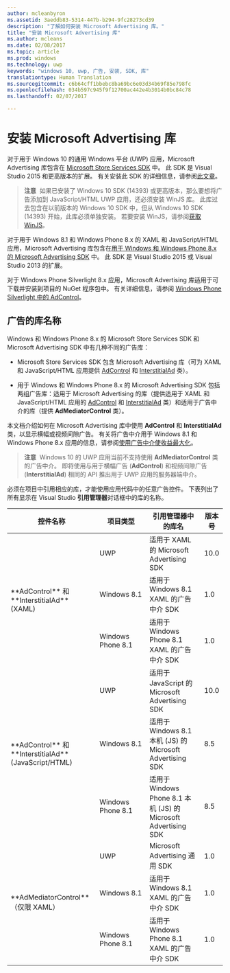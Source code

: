```yaml
---
author: mcleanbyron
ms.assetid: 3aeddb83-5314-447b-b294-9fc28273cd39
description: "了解如何安装 Microsoft Advertising 库。"
title: "安装 Microsoft Advertising 库"
ms.author: mcleans
ms.date: 02/08/2017
ms.topic: article
ms.prod: windows
ms.technology: uwp
keywords: "windows 10, uwp, 广告, 安装, SDK, 库"
translationtype: Human Translation
ms.sourcegitcommit: c6b64cff1bbebc8ba69bc6e03d34b69f85e798fc
ms.openlocfilehash: 034b597c945f9f12700ac442e4b3014b0bc84c78
ms.lasthandoff: 02/07/2017

---
```


# <a name="install-the-microsoft-advertising-libraries"></a>安装 Microsoft Advertising 库




对于用于 Windows 10 的通用 Windows 平台 (UWP) 应用，Microsoft Advertising 库包含在 [Microsoft Store Services SDK](http://aka.ms/store-em-sdk) 中。 此 SDK 是 Visual Studio 2015 和更高版本的扩展。 有关安装此 SDK 的详细信息，请参阅[此文章](microsoft-store-services-sdk.md)。

> **注意**&nbsp;&nbsp;如果已安装了 Windows 10 SDK (14393) 或更高版本，那么要想将广告添加到 JavaScript/HTML UWP 应用，还必须安装 WinJS 库。 此库过去包含在以前版本的 Windows 10 SDK 中，但从 Windows 10 SDK (14393) 开始，此库必须单独安装。 若要安装 WinJS，请参阅[获取 WinJS](http://try.buildwinjs.com/download/GetWinJS/)。

对于用于 Windows 8.1 和 Windows Phone 8.x 的 XAML 和 JavaScript/HTML 应用，Microsoft Advertising 库包含在[用于 Windows 和 Windows Phone 8.x 的 Microsoft Advertising SDK](http://aka.ms/store-8-sdk) 中。 此 SDK 是 Visual Studio 2015 或 Visual Studio 2013 的扩展。

对于 Windows Phone Silverlight 8.x 应用，Microsoft Advertising 库适用于可下载并安装到项目的 NuGet 程序包中。 有关详细信息，请参阅 [Windows Phone Silverlight 中的 AdControl](adcontrol-in-windows-phone-silverlight.md)。

## <a name="library-names-for-advertising"></a>广告的库名称


Windows 和 Windows Phone 8.x 的 Microsoft Store Services SDK 和 Microsoft Advertising SDK 中有几种不同的广告库：

* Microsoft Store Services SDK 包含 Microsoft Advertising 库（可为 XAML 和 JavaScript/HTML 应用提供 [AdControl](https://msdn.microsoft.com/library/windows/apps/microsoft.advertising.winrt.ui.adcontrol.aspx) 和 [InterstitialAd](https://msdn.microsoft.com/library/windows/apps/microsoft.advertising.winrt.ui.interstitialad.aspx) 类）。

* 用于 Windows 和 Windows Phone 8.x 的 Microsoft Advertising SDK 包括两组广告库：适用于 Microsoft Advertising 的库（提供适用于 XAML 和 JavaScript/HTML 应用的 [AdControl](https://msdn.microsoft.com/library/windows/apps/microsoft.advertising.winrt.ui.adcontrol.aspx) 和 [InterstitialAd](https://msdn.microsoft.com/library/windows/apps/microsoft.advertising.winrt.ui.interstitialad.aspx) 类）和适用于广告中介的库（提供 **AdMediatorControl** 类）。

本文档介绍如何在 Microsoft Advertising 库中使用 **AdControl** 和 **InterstitialAd** 类，以显示横幅或视频间隙广告。 有关将广告中介用于 Windows 8.1 和 Windows Phone 8.x 应用的信息，请参阅[使用广告中介使收益最大化](https://msdn.microsoft.com/library/windows/apps/xaml/dn864359.aspx)。

>**注意**&nbsp;&nbsp;Windows 10 的 UWP 应用当前不支持使用 **AdMediatorControl** 类的广告中介。 即将使用与用于横幅广告 (**AdControl**) 和视频间隙广告 (**InterstitialAd**) 相同的 API 推出用于 UWP 应用的服务器端中介。

必须在项目中引用相应的库，才能使用应用代码中的任意广告控件。 下表列出了所有显示在 Visual Studio **引用管理器**对话框中的库的名称。


<table>
    <thead>
        <tr><th>控件名称</th><th>项目类型</th><th>引用管理器中的库名</th><th>版本号</th></tr>
    </thead>
    <tbody>
    <tr>
            <td rowspan="3">**AdControl** 和 **InterstitialAd** (XAML)</td>
            <td>UWP</td>
            <td>适用于 XAML 的 Microsoft Advertising SDK</td>
            <td>10.0</td>
        </tr>
        <tr>
            <td>Windows 8.1</td>
            <td>适用于 Windows 8.1 XAML 的广告中介 SDK</td>
            <td>1.0</td>
        </tr>
        <tr>
            <td>Windows Phone 8.1</td>
            <td>适用于 Windows Phone 8.1 XAML 的广告中介 SDK</td>
            <td>1.0</td>
        </tr>
    <tr>
            <td rowspan="3">**AdControl** 和 **InterstitialAd** (JavaScript/HTML)</td>
            <td>UWP</td>
            <td>适用于 JavaScript 的 Microsoft Advertising SDK</td>
            <td>10.0</td>
        </tr>
        <tr>
            <td>Windows 8.1</td>
            <td>适用于 Windows 8.1 本机 (JS) 的 Microsoft Advertising SDK</td>
            <td>8.5</td>
        </tr>
        <tr>
            <td>Windows Phone 8.1</td>
            <td>适用于 Windows Phone 8.1 本机 (JS) 的 Microsoft Advertising SDK</td>
            <td>8.5</td>
        </tr>
    <tr>
            <td rowspan="3">**AdMediatorControl**（仅限 XAML）</td>
            <td>UWP</td>
            <td>Microsoft Advertising 通用 SDK</td>
            <td>1.0</td>
        </tr>
        <tr>
            <td>Windows 8.1</td>
            <td>适用于 Windows 8.1 XAML 的广告中介 SDK</td>
            <td>1.0</td>
        </tr>
        <tr>
            <td>Windows Phone 8.1</td>
            <td>适用于 Windows Phone 8.1 XAML 的广告中介 SDK</td>
            <td>1.0</td>
        </tr>
    </tbody>
</table>

 

 

 

